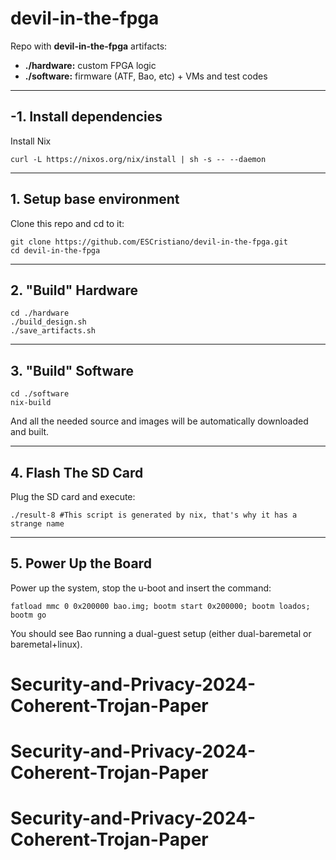 # devil-in-the-fpga

Repo with **devil-in-the-fpga** artifacts:
* **./hardware:** custom FPGA logic    
* **./software:** firmware (ATF, Bao, etc) + VMs and test codes  

---
## -1. Install dependencies

Install Nix

```
curl -L https://nixos.org/nix/install | sh -s -- --daemon
```

---
## 1. Setup base environment

Clone this repo and cd to it:

```
git clone https://github.com/ESCristiano/devil-in-the-fpga.git
cd devil-in-the-fpga
```

---

## 2. "Build" Hardware

```
cd ./hardware
./build_design.sh
./save_artifacts.sh
```

---
## 3. "Build" Software

```
cd ./software
nix-build
```

And all the needed source and images will be automatically downloaded and built. 

---
## 4. Flash The SD Card

Plug the SD card and execute:

```
./result-8 #This script is generated by nix, that's why it has a strange name
```

---
## 5. Power Up the Board

Power up the system, stop the u-boot and insert the command:

```
fatload mmc 0 0x200000 bao.img; bootm start 0x200000; bootm loados; bootm go
```

You should see Bao running a dual-guest setup (either dual-baremetal or baremetal+linux). 

# Security-and-Privacy-2024-Coherent-Trojan-Paper
# Security-and-Privacy-2024-Coherent-Trojan-Paper
# Security-and-Privacy-2024-Coherent-Trojan-Paper

